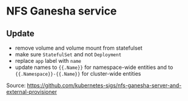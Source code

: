# NFS Ganesha service

## Update

- remove volume and volume mount from statefulset
- make sure `StatefulSet` and not `Deployment`
- replace `app` label with `name`
- update names to `{{.Name}}` for namespace-wide entities and to `{{.Namespace}}-{{.Name}}` for cluster-wide entities

Source: https://github.com/kubernetes-sigs/nfs-ganesha-server-and-external-provisioner
